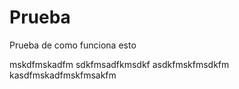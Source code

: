 # Prueba
Prueba de como funciona esto

mskdfmskadfm
sdkfmsadfkmsdkf
asdkfmskfmsdkfm
kasdfmskadfmskfmsakfm
